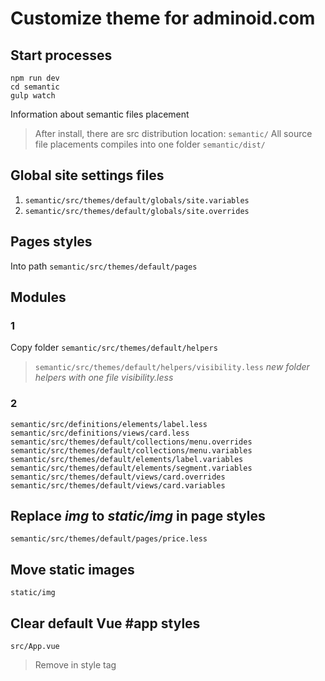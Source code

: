 # Customize theme for adminoid.com

## Start processes
```shell
npm run dev
cd semantic
gulp watch
```
Information about semantic files placement
> After install, there are src distribution location:
> ```semantic/```
All source file placements compiles into one folder ```semantic/dist/```

## Global site settings files
1) ```semantic/src/themes/default/globals/site.variables```
2) ```semantic/src/themes/default/globals/site.overrides```

## Pages styles
Into path ```semantic/src/themes/default/pages```

## Modules

### 1
Copy folder ```semantic/src/themes/default/helpers```
> ```semantic/src/themes/default/helpers/visibility.less``` _new folder helpers with one file visibility.less_

### 2 
```
semantic/src/definitions/elements/label.less
semantic/src/definitions/views/card.less
semantic/src/themes/default/collections/menu.overrides
semantic/src/themes/default/collections/menu.variables
semantic/src/themes/default/elements/label.variables
semantic/src/themes/default/elements/segment.variables
semantic/src/themes/default/views/card.overrides
semantic/src/themes/default/views/card.variables

```

## Replace _img_ to _static/img_ in page styles
```
semantic/src/themes/default/pages/price.less
```

## Move static images
```
static/img
```

## Clear default Vue #app styles
```src/App.vue```
> Remove in style tag
